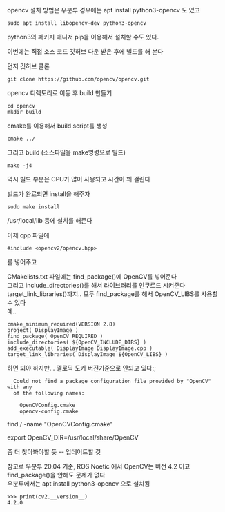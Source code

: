 opencv 설치 방법은 우분투 경우에는 apt install python3-opencv 도 있고   

```
sudo apt install libopencv-dev python3-opencv
```

python3의 패키지 매니저 pip을 이용해서 설치할 수도 있다. 


이번에는 직접 소스 코드 깃허브 다운 받은 후에 빌드를 해 본다 

먼저 깃허브 클론
```
git clone https://github.com/opencv/opencv.git
```

opencv 디렉토리로 이동 후 build 만들기
```
cd opencv
mkdir build
```

cmake를 이용해서 build script를 생성
```
cmake ../
```

그리고 build (소스파일을 make명령으로 빌드)
```
make -j4
```
역시 빌드 부분은 CPU가 많이 사용되고 시간이 꽤 걸린다  

빌드가 완료되면 install을 해주자  
```
sudo make install 
```

/usr/local/lib 등에 설치를 해준다  


이제 cpp 파일에 
```
#include <opencv2/opencv.hpp>
```
를 넣어주고 

CMakelists.txt 파일에는 find_package()에 OpenCV를 넣어준다   
그리고 include_directories()를 해서 라이브러리를 인쿠르드 시켜준다  
target_link_libraries()까지.. 모두 find_package를 해서 OpenCV_LIBS를 사용할 수 있다  
예..
```
cmake_minimum_required(VERSION 2.8)
project( DisplayImage )
find_package( OpenCV REQUIRED )
include_directories( ${OpenCV_INCLUDE_DIRS} )
add_executable( DisplayImage DisplayImage.cpp )
target_link_libraries( DisplayImage ${OpenCV_LIBS} )
```

하면 되야 하지만... 멜로딕 도커 버전기준으로 안되고 있다;;

```
  Could not find a package configuration file provided by "OpenCV" with any
  of the following names:

    OpenCVConfig.cmake
    opencv-config.cmake
```


find / -name "OpenCVConfig.cmake"

export OpenCV_DIR=/usr/local/share/OpenCV

좀 더 찾아봐야할 듯 -- 업데이트할 것


참고로 우분투 20.04 기준, ROS Noetic 에서 OpenCV는 버전 4.2 이고 find_package()을 안해도 문제가 없다  
우분투에서는 apt install python3-opencv 으로 설치됨
```
>>> print(cv2.__version__)
4.2.0
```



